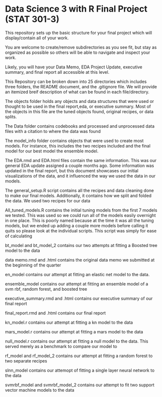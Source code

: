 # Data Science 3 with R Final Project (STAT 301-3)

This repository sets up the basic structure for your final project which will display/contain all of your work.

You are welcome to create/remove subdirectories as you see fit, but stay as organized as possible so others will be able to navigate and inspect your work.

Likely, you will have your Data Memo, EDA Project Update, executive summary, and final report all accessible at this level.

This Repository can be broken down into 25 directories which includes three folders, the README document, and the .gitignore file.
We will provide an itemized breif description of what can be found in each file/directory.

The objects folder holds any objects and data structures that were used or thought to be used in the final report,eda, or executive summary.
Most of the objects in this file are the tuned objects found, original recipes, or data splits.

The Data folder contains codebooks and processed and unprocessed data files with a citation to where the data was found

The model_info folder contains objects that were used to create most models. For instance, this includes the two recipes included and the final model for our best model the ensemble model. 

The EDA.rmd and EDA.html files contain the same information. This was our general EDA update assigned a couple months ago. Some information was updated in the final report, but this document showcases our initial visualizations of the data, and it influenced the way we used the data in our models. 

The general_setup.R script contains all the recipes and data cleaning done to make our final models. Additionally, it contains how we split and folded the data. We used two recipes for our data

All_tuned_models.R contains the initial tuning models from the first 7 models we tested. This was used so we could run all of the models easily overnight in one place. This is poorly named because at the time it was all the tuning models, but we ended up adding a couple more models before calling it quits so please look at the individual scripts. This script was simply for ease of calculating

bt_model and bt_model_2 contains our two attempts at fitting a Boosted tree model to the data

data memo.rmd and .html contains the original data memo we submitted at the beginning of the quarter

en_model contains our attempt at fitting an elastic net model to the data. 

ensemble_model contains our attempt at fitting an ensemble model of a svm rbf, random forest, and boosted tree

executive_summary.rmd and .html contains our executive summary of our final report

final_report.rmd and .html contains our final report

kn_model.r contains our attempt at fitting a kn model to the data

mars_model.r contains our attempt at fitting a mars model to the data

null_model.r contains our attempt at fitting a null model to the data. This served merely as a benchmark to compare our model to 

rf_model and rf_model_2 contains our attempt at fitting a random forest to two separate recipes

slnn_model contains our attemopt of fitting a single layer neural network to the data

svmrbf_model and svmrbf_model_2 contains our attempt to fit two support vector machine models to the data

